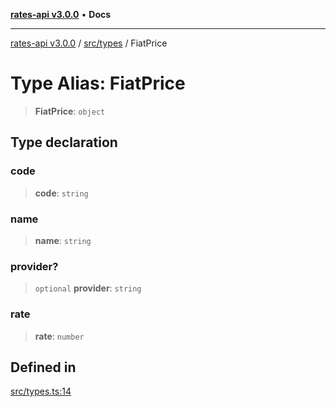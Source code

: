 [**rates-api v3.0.0**](../../../README.md) • **Docs**

***

[rates-api v3.0.0](../../../modules.md) / [src/types](../README.md) / FiatPrice

# Type Alias: FiatPrice

> **FiatPrice**: `object`

## Type declaration

### code

> **code**: `string`

### name

> **name**: `string`

### provider?

> `optional` **provider**: `string`

### rate

> **rate**: `number`

## Defined in

[src/types.ts:14](https://github.com/ZelCore-io/rates-api/blob/6685e3f3773638f4d641af3eec276ce5ce2b0d4c/src/types.ts#L14)
